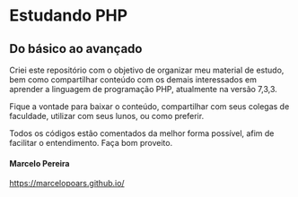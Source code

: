 # Estudando PHP

## Do básico ao avançado

Criei este repositório com o objetivo de organizar meu material de estudo, bem como compartilhar conteúdo com os demais interessados em aprender a linguagem de programação PHP, atualmente na versão 7,3,3.

Fique a vontade para baixar o conteúdo, compartilhar com seus colegas de faculdade, utilizar com seus lunos, ou como preferir.

Todos os códigos estão comentados da melhor forma possível, afim de facilitar o entendimento. Faça bom proveito.

#### Marcelo Pereira
https://marcelopoars.github.io/


